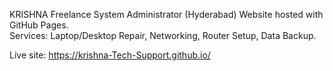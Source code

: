  KRISHNA
 Freelance System Administrator (Hyderabad)
Website hosted with GitHub Pages.  
Services: Laptop/Desktop Repair, Networking, Router Setup, Data Backup.

Live site: https://krishna-Tech-Support.github.io/
